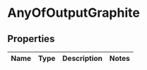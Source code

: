 # AnyOfOutputGraphite

## Properties
Name | Type | Description | Notes
------------ | ------------- | ------------- | -------------
